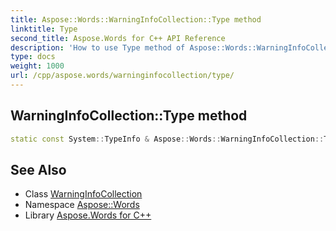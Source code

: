 ```yaml
---
title: Aspose::Words::WarningInfoCollection::Type method
linktitle: Type
second_title: Aspose.Words for C++ API Reference
description: 'How to use Type method of Aspose::Words::WarningInfoCollection class in C++.'
type: docs
weight: 1000
url: /cpp/aspose.words/warninginfocollection/type/
---
```

## WarningInfoCollection::Type method




```cpp
static const System::TypeInfo & Aspose::Words::WarningInfoCollection::Type()
```

## See Also

* Class [WarningInfoCollection](../)
* Namespace [Aspose::Words](../../)
* Library [Aspose.Words for C++](../../../)
